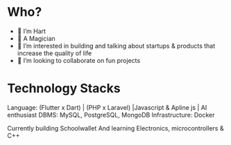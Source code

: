 


# Who?
- 👋 I’m Hart
- 🌱 A Magician
- 👀 I’m interested in building and talking about startups &  products that increase the quality of life 
- 💞️ I’m looking to collaborate on  fun projects 


# Technology Stacks
Language: (Flutter x Dart) | (PHP x Laravel) |Javascript & Apline js | AI enthusiast 
DBMS: MySQL, PostgreSQL, MongoDB
Infrastructure: Docker

Currently building Schoolwallet
And learning Electronics, microcontrollers & C++


<!---
- 📫 How to reach me ...
uchehart/uchehart is a ✨ special ✨ repository because its `README.md` (this file) appears on your GitHub profile.
You can click the Preview link to take a look at your changes.
--->
